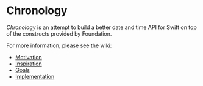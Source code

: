 # Chronology

*Chronology* is an attempt to build a better date and time API for Swift on top of the constructs provided by Foundation.

For more information, please see the wiki:

- [Motivation](https://github.com/davedelong/chronology/wiki/Foundation's-API)
- [Inspiration](https://github.com/davedelong/chronology/wiki/Inspiration)
- [Goals](https://github.com/davedelong/chronology/wiki/Goals)
- [Implementation](https://github.com/davedelong/chronology/wiki/Implementation)
